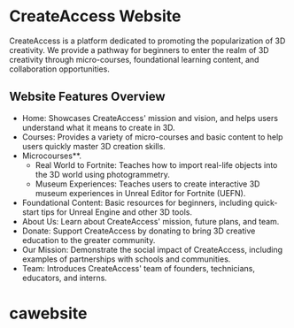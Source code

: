 # CreateAccess Website

CreateAccess is a platform dedicated to promoting the popularization of 3D creativity. We provide a pathway for beginners to enter the realm of 3D creativity through micro-courses, foundational learning content, and collaboration opportunities.

## Website Features Overview

- Home: Showcases CreateAccess' mission and vision, and helps users understand what it means to create in 3D.
- Courses: Provides a variety of micro-courses and basic content to help users quickly master 3D creation skills.
- Microcourses**.
  - Real World to Fortnite: Teaches how to import real-life objects into the 3D world using photogrammetry.
  - Museum Experiences: Teaches users to create interactive 3D museum experiences in Unreal Editor for Fortnite (UEFN).
- Foundational Content: Basic resources for beginners, including quick-start tips for Unreal Engine and other 3D tools.
- About Us: Learn about CreateAccess' mission, future plans, and team.
- Donate: Support CreateAccess by donating to bring 3D creative education to the greater community.
- Our Mission: Demonstrate the social impact of CreateAccess, including examples of partnerships with schools and communities.
- Team: Introduces CreateAccess' team of founders, technicians, educators, and interns.
# cawebsite
